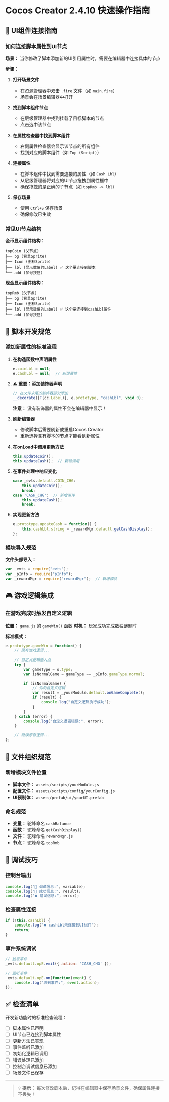 # Cocos Creator 2.4.10 快速操作指南

## 🎯 UI组件连接指南

### 如何连接脚本属性到UI节点

**场景：** 当你修改了脚本添加新的UI引用属性时，需要在编辑器中连接具体的节点

**步骤：**

1. **打开场景文件**
   - 在资源管理器中双击 `.fire` 文件（如 `main.fire`）
   - 场景会在场景编辑器中打开

2. **找到脚本组件节点**
   - 在层级管理器中找到挂载了目标脚本的节点
   - 点击选中该节点

3. **在属性检查器中找到脚本组件**
   - 右侧属性检查器会显示该节点的所有组件
   - 找到对应的脚本组件（如 `Top (Script)`）

4. **连接属性**
   - 在脚本组件中找到需要连接的属性（如 `Cash Lbl`）
   - 从层级管理器将对应的UI节点拖拽到属性框中
   - 确保拖拽的是正确的子节点（如 `topRmb -> lbl`）

5. **保存场景**
   - 使用 `Ctrl+S` 保存场景
   - 确保修改已生效

### 常见UI节点结构

**金币显示组件结构：**
```
topCoin (父节点)
├── bg (背景Sprite)
├── Icon (图标Sprite) 
├── lbl (显示数值的Label) ✅ 这个要连接到脚本
└── add (加号按钮)
```

**现金显示组件结构：**
```
topRmb (父节点)
├── bg (背景Sprite)
├── Icon (图标Sprite)
├── lbl (显示数值的Label) ✅ 这个要连接到cashLbl属性
└── add (加号按钮)
```

## 🔧 脚本开发规范

### 添加新属性的标准流程

1. **在构造函数中声明属性**
   ```javascript
   e.coinLbl = null;
   e.cashLbl = null;  // 新增属性
   ```

2. **⚠️ 重要：添加装饰器声明**
   ```javascript
   // 在文件末尾的装饰器部分添加
   __decorate([T(cc.Label)], e.prototype, "cashLbl", void 0);
   ```
   **注意：** 没有装饰器的属性不会在编辑器中显示！

3. **刷新编辑器**
   - 修改脚本后需要刷新或重启Cocos Creator
   - 重新选择含有脚本的节点才能看到新属性

4. **在onLoad中调用更新方法**
   ```javascript
   this.updateCoin();
   this.updateCash();  // 新增调用
   ```

3. **在事件处理中响应变化**
   ```javascript
   case _evts.default.COIN_CHG:
       this.updateCoin();
       break;
   case 'CASH_CHG':  // 新增事件
       this.updateCash();
       break;
   ```

4. **实现更新方法**
   ```javascript
   e.prototype.updateCash = function() {
       this.cashLbl.string = _rewardMgr.default.getCashDisplay();
   };
   ```

### 模块导入规范

**文件头部导入：**
```javascript
var _evts = require("evts");
var _pInfo = require("pInfo");
var _rewardMgr = require("rewardMgr");  // 新增模块
```

## 🎮 游戏逻辑集成

### 在游戏完成时触发自定义逻辑

**位置：** `game.js` 的 `gameWin()` 函数
**时机：** 玩家成功完成数独谜题时

**标准模式：**
```javascript
e.prototype.gameWin = function() {
    // 原有游戏逻辑...
    
    // 自定义逻辑插入点
    try {
        var gameType = o.type;
        var isNormalGame = gameType == _pInfo.gameType.normal;
        
        if (isNormalGame) {
            // 你的自定义逻辑
            var result = _yourModule.default.onGameComplete();
            if (result) {
                console.log("自定义逻辑执行成功");
            }
        }
    } catch (error) {
        console.log("自定义逻辑错误:", error);
    }
    
    // 继续原有逻辑...
};
```

## 📁 文件组织规范

### 新增模块文件位置
- **脚本文件：** `assets/scripts/yourModule.js`
- **配置文件：** `assets/scripts/config/yourConfig.js`
- **UI预制体：** `assets/prefab/ui/yourUI.prefab`

### 命名规范
- **变量：** 驼峰命名 `cashBalance`
- **函数：** 驼峰命名 `getCashDisplay()`
- **文件：** 驼峰命名 `rewardMgr.js`
- **节点：** 驼峰命名 `topRmb`

## 🐛 调试技巧

### 控制台输出
```javascript
console.log("💝 调试信息:", variable);
console.log("🎉 成功信息:", result);
console.log("❌ 错误信息:", error);
```

### 检查属性连接
```javascript
if (!this.cashLbl) {
    console.log("❌ cashLbl未连接到UI组件");
    return;
}
```

### 事件系统调试
```javascript
// 触发事件
_evts.default.opE.emit({ action: 'CASH_CHG' });

// 监听事件
_evts.default.opE.on(function(event) {
    console.log("收到事件:", event.action);
});
```

## ✅ 检查清单

开发新功能时的标准检查流程：

- [ ] 脚本属性已声明
- [ ] UI节点已连接到脚本属性
- [ ] 更新方法已实现
- [ ] 事件监听已添加
- [ ] 初始化逻辑已调用
- [ ] 错误处理已添加
- [ ] 控制台调试信息已添加
- [ ] 场景文件已保存

---
> 💡 **提示：** 每次修改脚本后，记得在编辑器中保存场景文件，确保属性连接不丢失！